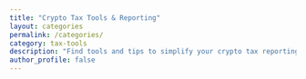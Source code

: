 ```yaml
---
title: "Crypto Tax Tools & Reporting"
layout: categories
permalink: /categories/
category: tax-tools
description: "Find tools and tips to simplify your crypto tax reporting for 2025 and beyond."
author_profile: false
---
```


